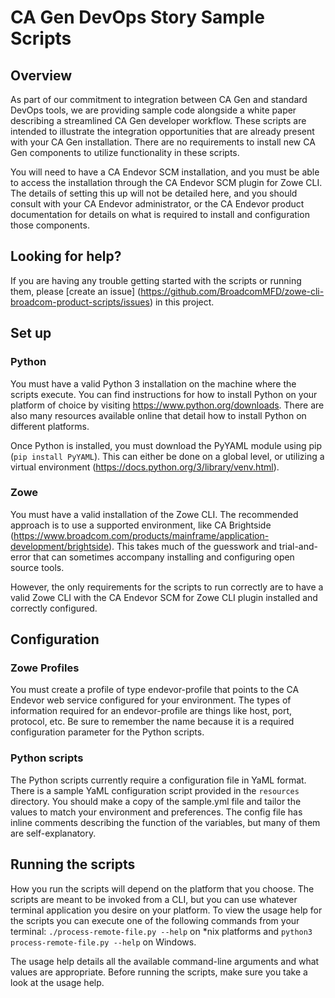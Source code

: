 # CA Gen DevOps Story Sample Scripts

## Overview

As part of our commitment to integration between CA Gen and standard DevOps tools, we are providing sample code
alongside a white paper describing a streamlined CA Gen developer workflow. These scripts are intended to illustrate the
integration opportunities that are already present with your CA Gen installation. There are no requirements to install
new CA Gen components to utilize functionality in these scripts.

You will need to have a CA Endevor SCM installation, and you must be able to access the installation through the CA
Endevor SCM plugin for Zowe CLI. The details of setting this up will not be detailed here, and you should consult with
your CA Endevor administrator, or the CA Endevor product documentation for details on what is required to install and
configuration those components.

## Looking for help?

If you are having any trouble getting started with the scripts or running them, please
[create an issue] (https://github.com/BroadcomMFD/zowe-cli-broadcom-product-scripts/issues) in this project.

## Set up

### Python

You must have a valid Python 3 installation on the machine where the scripts execute. You can find instructions for how
to install Python on your platform of choice by visiting https://www.python.org/downloads. There are also many resources
available online that detail how to install Python on different platforms.

Once Python is installed, you must download the PyYAML module using pip (<code>pip install PyYAML</code>). This can
either be done on a global level, or utilizing a virtual environment (https://docs.python.org/3/library/venv.html).

### Zowe

You must have a valid installation of the Zowe CLI. The recommended approach is to use a supported environment, like CA
Brightside (https://www.broadcom.com/products/mainframe/application-development/brightside). This takes much of the
guesswork and trial-and-error that can sometimes accompany installing and configuring open source tools.

However, the only requirements for the scripts to run correctly are to have a valid Zowe CLI with the CA Endevor SCM for
Zowe CLI plugin installed and correctly configured.

## Configuration

### Zowe Profiles

You must create a profile of type endevor-profile that points to the CA Endevor web service configured for your
environment. The types of information required for an endevor-profile are things like host, port, protocol, etc. Be sure
to remember the name because it is a required configuration parameter for the Python scripts.

### Python scripts

The Python scripts currently require a configuration file in YaML format. There is a sample YaML configuration script
provided in the <code>resources</code> directory. You should make a copy of the sample.yml file and tailor the values to
match your environment and preferences. The config file has inline comments describing the function of the variables,
but many of them are self-explanatory.

## Running the scripts

How you run the scripts will depend on the platform that you choose. The scripts are meant to be invoked from a CLI, but
you can use whatever terminal application you desire on your platform. To view the usage help for the scripts you can
execute one of the following commands from your terminal:
<code>./process-remote-file.py --help</code> on *nix platforms and <code>python3 process-remote-file.py --help</code>
on Windows.

The usage help details all the available command-line arguments and what values are appropriate. Before running the
scripts, make sure you take a look at the usage help.

